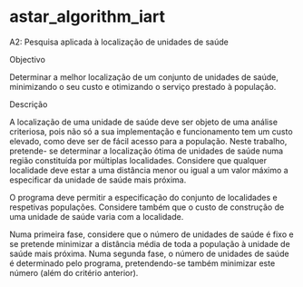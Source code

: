 # astar_algorithm_iart

A2: Pesquisa aplicada à localização de unidades de saúde

Objectivo

Determinar a melhor localização de um conjunto de unidades de saúde, minimizando o seu custo e otimizando o serviço prestado à população.

Descrição

A localização de uma unidade de saúde deve ser objeto de uma análise criteriosa, pois não só a sua implementação e funcionamento tem um custo elevado, como deve ser de fácil acesso para a população. Neste trabalho, pretende- se determinar a localização ótima de unidades de saúde numa região constituída por múltiplas localidades. Considere que qualquer localidade deve estar a uma distância menor ou igual a um valor máximo a especificar da unidade de saúde mais próxima.

O programa deve permitir a especificação do conjunto de localidades e respetivas populações. Considere também que o custo de construção de uma unidade de saúde varia com a localidade. 


Numa primeira fase, considere que o número de unidades de saúde é fixo e se pretende minimizar a distância  média de toda a  população à unidade de saúde mais próxima. Numa segunda fase, o número de unidades de saúde é determinado pelo programa, pretendendo-se também minimizar este número (além do critério anterior).

